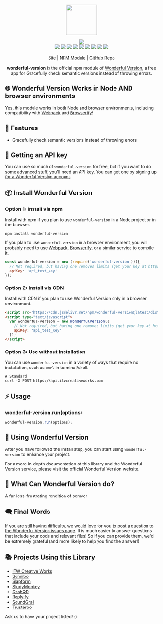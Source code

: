 <p align="center">
  <a href="https://itwcreativeworks.com">
    <img src="https://cdn.itwcreativeworks.com/assets/itw-creative-works/images/logo/itw-creative-works-brandmark-black-x.svg" width="100px">
  </a>
</p>

<p align="center">
  <img src="https://img.shields.io/github/package-json/v/itw-creative-works/wonderful-version.svg">
  <br>
  <img src="https://img.shields.io/librariesio/release/npm/wonderful-version.svg">
  <img src="https://img.shields.io/bundlephobia/min/wonderful-version.svg">
  <img src="https://img.shields.io/codeclimate/maintainability-percentage/itw-creative-works/wonderful-version.svg">
  <img src="https://img.shields.io/npm/dm/wonderful-version.svg">
  <img src="https://img.shields.io/node/v/wonderful-version.svg">
  <img src="https://img.shields.io/website/https/itwcreativeworks.com.svg">
  <img src="https://img.shields.io/github/license/itw-creative-works/wonderful-version.svg">
  <img src="https://img.shields.io/github/contributors/itw-creative-works/wonderful-version.svg">
  <img src="https://img.shields.io/github/last-commit/itw-creative-works/wonderful-version.svg">
  <br>
  <br>
  <a href="https://itwcreativeworks.com">Site</a> | <a href="https://www.npmjs.com/package/wonderful-version">NPM Module</a> | <a href="https://github.com/itw-creative-works/wonderful-version">GitHub Repo</a>
  <br>
  <br>
  <strong>wonderful-version</strong> is the official npm module of <a href="https://itwcreativeworks.com">Wonderful Version</a>, a free app for Gracefully check semantic versions instead of throwing errors.
</p>

## 🌐 Wonderful Version Works in Node AND browser environments
Yes, this module works in both Node and browser environments, including compatibility with [Webpack](https://www.npmjs.com/package/webpack) and [Browserify](https://www.npmjs.com/package/browserify)!

## 🦄 Features
* Gracefully check semantic versions instead of throwing errors

## 🔑 Getting an API key
You can use so much of `wonderful-version` for free, but if you want to do some advanced stuff, you'll need an API key. You can get one by [signing up for a Wonderful Version account](https://itwcreativeworks.com/signup).

## 📦 Install Wonderful Version
### Option 1: Install via npm
Install with npm if you plan to use `wonderful-version` in a Node project or in the browser.
```shell
npm install wonderful-version
```
If you plan to use `wonderful-version` in a browser environment, you will probably need to use [Webpack](https://www.npmjs.com/package/webpack), [Browserify](https://www.npmjs.com/package/browserify), or a similar service to compile it.

```js
const wonderful-version = new (require('wonderful-version'))({
  // Not required, but having one removes limits (get your key at https://itwcreativeworks.com).
  apiKey: 'api_test_key'
});
```

### Option 2: Install via CDN
Install with CDN if you plan to use Wonderful Version only in a browser environment.
```html
<script src="https://cdn.jsdelivr.net/npm/wonderful-version@latest/dist/index.min.js"></script>
<script type="text/javascript">
  var wonderful-version = new WonderfulVersion({
    // Not required, but having one removes limits (get your key at https://itwcreativeworks.com).
    apiKey: 'api_test_Key'
  });
</script>
```

### Option 3: Use without installation
You can use `wonderful-version` in a variety of ways that require no installation, such as `curl` in terminal/shell.

```shell
# Standard
curl -X POST https://api.itwcreativeworks.com
```

## ⚡️ Usage
### wonderful-version.run(options)
```js
wonderful-version.run(options);
```

## 📘 Using Wonderful Version
After you have followed the install step, you can start using `wonderful-version` to enhance your project.

For a more in-depth documentation of this library and the Wonderful Version service, please visit the official Wonderful Version website.

## 📝 What Can Wonderful Version do?
A far-less-frustrating rendition of semver

## 🗨️ Final Words
If you are still having difficulty, we would love for you to post
a question to [the Wonderful Version issues page](https://github.com/itw-creative-works/wonderful-version/issues). It is much easier to answer questions that include your code and relevant files! So if you can provide them, we'd be extremely grateful (and more likely to help you find the answer!)

## 📚 Projects Using this Library
* [ITW Creative Works](https://itwcreativeworks.com)
* [Somiibo](https://somiibo.com)
* [Slapform](https://slapform.com)
* [StudyMonkey](https://studymonkey.ai)
* [DashQR](https://dashqr.com)
* [Replyify](https://replyify.app)
* [SoundGrail](https://soundgrail.com)
* [Trusteroo](https://trusteroo.com)

Ask us to have your project listed! :)

